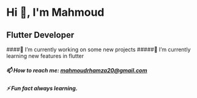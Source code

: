 # Hi 👋, I'm Mahmoud 

## Flutter Developer


####🔭 I’m currently working on some new projects
#####🌱 I’m currently learning new features in flutter
##### 📫 How to reach me: mahmoudrhamza20@gmail.com
##### ⚡ Fun fact always learning.

<!--
**mahmoudrhamza20/mahmoudrhamza20** is a ✨ _special_ ✨ repository because its `README.md` (this file) appears on your GitHub profile.

Here are some ideas to get you started: 
####- 🔭 I’m currently working on some new projects
####- 🌱 I’m currently learning new features in flutter
####- 📫 How to reach me: mahmoudrhamza20@gmail.com
####- ⚡ Fun fact always learning.
-->
